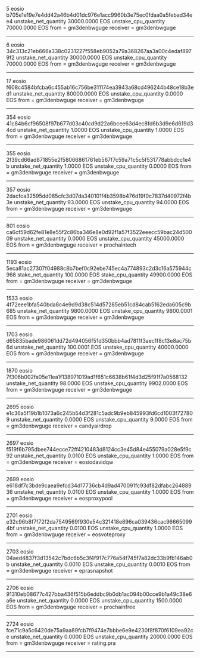 5
eosio
b705e1e19e7e4dd42a46b4d01dc976e1acc9960b3e75ec0fdaa0a5febad34ee4
unstake_net_quantity 30000.0000 EOS
unstake_cpu_quantity 70000.0000 EOS
from = gm3denbwguge
receiver = gm3denbwguge
***********************************

6
eosio
34c313c21eb666a338c0231227f558eb9052a79a368267aa3a00c4edaf8979f2
unstake_net_quantity 30000.0000 EOS
unstake_cpu_quantity 70000.0000 EOS
from = gm3denbwguge
receiver = gm3denbwguge
***********************************

17
eosio
f608c4584bfcba6c455ab16c756be311174ea3943a68cd496244b48ce18b3ed1
unstake_net_quantity 80000.0000 EOS
unstake_cpu_quantity 0.0000 EOS
from = gm3denbwguge
receiver = gm3denbwguge
***********************************

354
eosio
41c84b6cf96508f97b677d03c40cd9d22a6bcee63d4ec8fd6b3d9e6d619d34cd
unstake_net_quantity 1.0000 EOS
unstake_cpu_quantity 1.0000 EOS
from = gm3denbwguge
receiver = gm3denbwguge
***********************************

355
eosio
2f39cd66ad871855e2f58066861761eb567f7c59a71c5c5f531778abbdcc1e4b
unstake_net_quantity 1.0000 EOS
unstake_cpu_quantity 0.0000 EOS
from = gm3denbwguge
receiver = gm3denbwguge
***********************************

357
eosio
2dacfca32595dd085cfc3d07da340101f4b3598b476d19f0c7837d40972f4b3e
unstake_net_quantity 93.0000 EOS
unstake_cpu_quantity 94.0000 EOS
from = gm3denbwguge
receiver = gm3denbwguge
***********************************

801
eosio
ca6cf59d62fe81e8e55f2c86ba346e8e0d92f1a57f3522eeecc59bac24d50009
unstake_net_quantity 0.0000 EOS
unstake_cpu_quantity 45000.0000 EOS
from = gm3denbwguge
receiver = prochaintech
***********************************

1193
eosio
5eca81ac27307f04988c8b7bef0c92ebe745ec4a774893c2d3c16a575944c968
stake_net_quantity 100.0000 EOS
stake_cpu_quantity 49900.0000 EOS
from = gm3denbwguge
receiver = gm3denbwguge
***********************************

1533
eosio
4f72eee1bfa540bda8c4e9d9d38c514d57285eb51cd84cab5162eda605c9b685
unstake_net_quantity 9800.0000 EOS
unstake_cpu_quantity 9800.0001 EOS
from = gm3denbwguge
receiver = gm3denbwguge
***********************************

1703
eosio
d65835bade986061dd72d494056f51d350bbb4ad7811f3aec1f8c13e8ac75b6d
unstake_net_quantity 100.0001 EOS
unstake_cpu_quantity 40000.0000 EOS
from = gm3denbwguge
receiver = gm3denbwguge
***********************************

1870
eosio
7f306b002fa05e11ea1f138971019ad1f651c6638b61f4d3d25f91f7a0568132
unstake_net_quantity 98.0000 EOS
unstake_cpu_quantity 9902.0000 EOS
from = gm3denbwguge
receiver = gm3denbwguge
***********************************

2695
eosio
e1c36a5f19b1b1073a6c245b54d3f281c5adc9b9eb845993fd6cd1003f727809
unstake_net_quantity 0.0000 EOS
unstake_cpu_quantity 9.0000 EOS
from = gm3denbwguge
receiver = candyairdrop
***********************************

2697
eosio
f519f6b795dbee744ecce72ff4210483d8124cc3e45d84e455079a028e5f9c92
unstake_net_quantity 0.0100 EOS
unstake_cpu_quantity 1.0000 EOS
from = gm3denbwguge
receiver = eosiodavidqw
***********************************

2699
eosio
e618df7c3bde9caea9efcd34d17736cb4d9ad470091fc93df82dfabc26488936
unstake_net_quantity 0.0100 EOS
unstake_cpu_quantity 1.0000 EOS
from = gm3denbwguge
receiver = eosproxypool
***********************************

2701
eosio
e32c96b8f7f72f2da7549569f930e54c321418e896ca039436cac966650994bf
unstake_net_quantity 0.0100 EOS
unstake_cpu_quantity 1.0000 EOS
from = gm3denbwguge
receiver = eosvoteproxy
***********************************

2703
eosio
04aed4837f3d13542c7bdc6b5c3f4f917c776a54f745f7a82dc33b9fb146ab0b
unstake_net_quantity 0.0010 EOS
unstake_cpu_quantity 0.0010 EOS
from = gm3denbwguge
receiver = eprasnapshot
***********************************

2706
eosio
91310eb08677c427bba436f515b6eddbc9b0db1ac094b00cce9b1a49c38e6a6e
unstake_net_quantity 0.0000 EOS
unstake_cpu_quantity 1500.0000 EOS
from = gm3denbwguge
receiver = prochainfree
***********************************

2724
eosio
fce71c9a5c6420de75a9aa89fcb7f9474e7bbbe6e9e4230f8f870f6109ea92ce
unstake_net_quantity 0.0000 EOS
unstake_cpu_quantity 20000.0000 EOS
from = gm3denbwguge
receiver = rating.pra
***********************************

